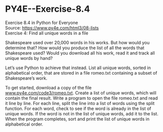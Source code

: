 # PY4E--Exercise-8.4
Exercise 8.4 in Python for Everyone
<br/>Source: https://www.py4e.com/html3/08-lists
<br/>Exercise 4: Find all unique words in a file

Shakespeare used over 20,000 words in his works. But how would you determine that? How would you produce the list of all the words that Shakespeare used? Would you download all his work, read it and track all unique words by hand?

Let’s use Python to achieve that instead. List all unique words, sorted in alphabetical order, that are stored in a file romeo.txt containing a subset of Shakespeare’s work.

To get started, download a copy of the file www.py4e.com/code3/romeo.txt. Create a list of unique words, which will contain the final result. Write a program to open the file romeo.txt and read it line by line. For each line, split the line into a list of words using the split function. For each word, check to see if the word is already in the list of unique words. If the word is not in the list of unique words, add it to the list. When the program completes, sort and print the list of unique words in alphabetical order.
